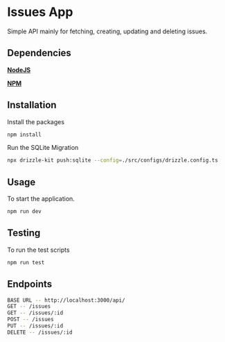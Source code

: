 # Issues App

Simple API mainly for fetching, creating, updating and deleting issues.

## Dependencies

**[NodeJS](https://nodejs.org/en/)**

**[NPM](https://www.npmjs.com/get-npm)**

## Installation

Install the packages

```bash
npm install
```

Run the SQLite Migration

```bash
npx drizzle-kit push:sqlite --config=./src/configs/drizzle.config.ts
```

## Usage

To start the application.
```bash
npm run dev
```

## Testing

To run the test scripts

```bash
npm run test
```

## Endpoints
```bash
BASE URL -- http://localhost:3000/api/
GET -- /issues
GET -- /issues/:id
POST -- /issues
PUT -- /issues/:id
DELETE -- /issues/:id
```
